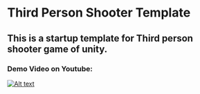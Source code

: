 # Third Person Shooter Template

## This is a startup template for Third person shooter game of unity.

### Demo Video on Youtube:
[![Alt text](https://user-images.githubusercontent.com/34432093/140609304-a82ffa5e-b409-4783-8f1a-c1c850e884bd.jpg)](https://youtu.be/ntFA3xuetqk)
